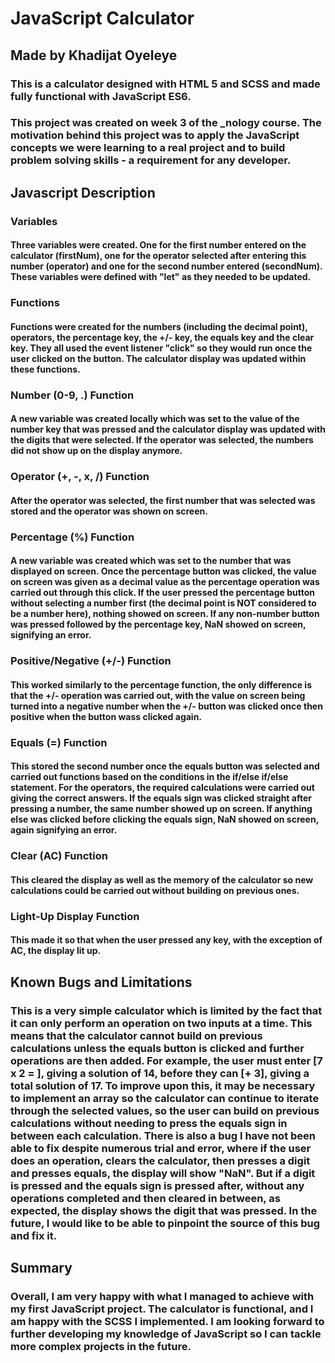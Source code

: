 # JavaScript Calculator
## Made by Khadijat Oyeleye

### This is a calculator designed with HTML 5 and SCSS and made fully functional with JavaScript ES6.

### This project was created on week 3 of the _nology course. The motivation behind this project was to apply the JavaScript concepts we were learning to a real project and to build problem solving skills - a requirement for any developer.

## Javascript Description

### Variables
#### Three variables were created. One for the first number entered on the calculator (firstNum), one for the operator selected after entering this number (operator) and one for the second number entered (secondNum). These variables were defined with "let" as they needed to be updated.

### Functions
#### Functions were created for the numbers (including the decimal point), operators, the percentage key, the +/- key, the equals key and the clear key. They all used the event listener "click" so they would run once the user clicked on the button. The calculator display was updated within these functions.

  ### Number (0-9, .) Function
  #### A new variable was created locally which was set to the value of the number key that was pressed and the calculator display was updated with the digits that were selected. If the operator was selected, the numbers did not show up on the display anymore.

  ### Operator (+, -, x, /) Function
  #### After the operator was selected, the first number that was selected was stored and the operator was shown on screen.

  ### Percentage (%) Function
  #### A new variable was created which was set to the number that was displayed on screen. Once the percentage button was clicked, the value on screen was given as a decimal value as the percentage operation was carried out through this click. If the user pressed the percentage button without selecting a number first (the decimal point is NOT considered to be a number here), nothing showed on screen. If any non-number button was pressed followed by the percentage key, NaN showed on screen, signifying an error.

  ### Positive/Negative (+/-) Function
  #### This worked similarly to the percentage function, the only difference is that the +/- operation was carried out, with the value on screen being turned into a negative number when the +/- button was clicked once then positive when the button wass clicked again.

  ### Equals (=) Function
  #### This stored the second number once the equals button was selected and carried out functions based on the conditions in the if/else if/else statement. For the operators, the required calculations were carried out giving the correct answers. If the equals sign was clicked straight after pressing a number, the same number showed up on screen. If anything else was clicked before clicking the equals sign, NaN showed on screen, again signifying an error.

  ### Clear (AC) Function
  #### This cleared the display as well as the memory of the calculator so new calculations could be carried out without building on previous ones.

  ### Light-Up Display Function
  #### This made it so that when the user pressed any key, with the exception of AC, the display lit up.

## Known Bugs and Limitations
### This is a very simple calculator which is limited by the fact that it can only perform an operation on two inputs at a time. This means that the calculator cannot build on previous calculations unless the equals button is clicked and further operations are then added. For example, the user must enter [7 x 2 = ], giving a solution of 14, before they can [+ 3], giving a total solution of 17. To improve upon this, it may be necessary to implement an array so the calculator can continue to iterate through the selected values, so the user can build on previous calculations without needing to press the equals sign in between each calculation. There is also a bug I have not been able to fix despite numerous trial and error, where if the user does an operation, clears the calculator, then presses a digit and presses equals, the display will show "NaN". But if a digit is pressed and the equals sign is pressed after, without any operations completed and then cleared in between, as expected, the display shows the digit that was pressed. In the future, I would like to be able to pinpoint the source of this bug and fix it.

## Summary
### Overall, I am very happy with what I managed to achieve with my first JavaScript project. The calculator is functional, and I am happy with the SCSS I implemented. I am looking forward to further developing my knowledge of JavaScript so I can tackle more complex projects in the future. 
